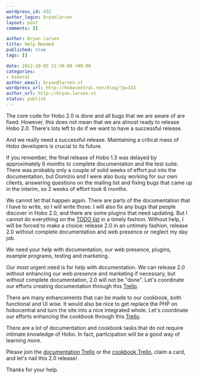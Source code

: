 ```yaml
--- 
wordpress_id: 432
author_login: bryanlarsen
layout: post
comments: []

author: Bryan Larsen
title: Help Needed
published: true
tags: []

date: 2012-10-03 21:50:08 +00:00
categories: 
- General
author_email: bryan@larsen.st
wordpress_url: http://hobocentral.net/blog/?p=432
author_url: http://bryan.larsen.st
status: publish
---
```

The core code for Hobo 2.0 is done and all bugs that we are aware of are
fixed. However, this does not mean that we are almost ready to release
Hobo 2.0. There's lots left to do if we want to have a successful
release.

And we really need a successful release. Maintaining a critical mass
of Hobo developers is crucial to its future.

If you remember, the final release of Hobo 1.3 was delayed by
approximately 6 months to complete documentation and the test suite.
There was probably only a couple of solid weeks of effort put into the
documentation, but Domizio and I were also busy working for our own
clients, answering questions on the mailing list and fixing bugs that
came up in the interim, so 2 weeks of effort took 6 months.

We cannot let that happen again. There are parts of the documentation
that I have to write, so I will write those. I will also fix any bugs
that people discover in Hobo 2.0, and there are some plugins that need
updating. But I cannot do everything on the [TODO
list](https://github.com/Hobo/hobo/blob/master/TODO-2.0.txt) in a
timely fashion. Without help, I will be forced to make a choice:
release 2.0 in an untimely fashion, release 2.0 without complete
documentation and web presence or neglect my day job.

We need your help with documentation, our web presence, plugins,
example programs, testing and marketing.

Our most urgent need is for help with documentation. We can release
2.0 without enhancing our web presence and marketing if necessary, but
without complete documentation, 2.0 will not be "done". Let's
coordinate our efforts creating documentation through this
[Trello](https://trello.com/b/JCaGq7ev).

There are many enhancements that can be made to our cookbook, both
functional and UI wise. It would also be nice to get replace the PHP
on hobocentral and turn the site into a nice integrated whole. Let's
coordinate our efforts enhancing the cookbook through this
[Trello](https://trello.com/b/fvuauN0Q).

There are a lot of documentation and cookbook tasks that do not
require intimate knowledge of Hobo. In fact, participation will be a
good way of learning more.

Please join the [documentation Trello](https://trello.com/b/JCaGq7ev)
or the [cookbook Trello](https://trello.com/b/fvuauN0Q), claim a card,
and let's nail this 2.0 release!

Thanks for your help.

